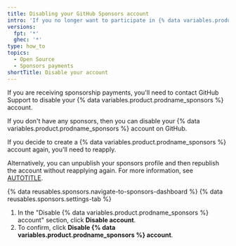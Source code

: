 ```yaml
---
title: Disabling your GitHub Sponsors account
intro: 'If you no longer want to participate in {% data variables.product.prodname_sponsors %}, you can disable your {% data variables.product.prodname_sponsors %} account.'
versions:
  fpt: '*'
  ghec: '*'
type: how_to
topics:
  - Open Source
  - Sponsors payments
shortTitle: Disable your account
---
```


If you are receiving sponsorship payments, you'll need to contact GitHub Support to disable your {% data variables.product.prodname_sponsors %} account.

If you don't have any sponsors, then you can disable your {% data variables.product.prodname_sponsors %} account on GitHub.

If you decide to create a {% data variables.product.prodname_sponsors %} account again, you'll need to reapply.

Alternatively, you can unpublish your sponsors profile and then republish the account without reapplying again. For more information, see [AUTOTITLE](/sponsors/receiving-sponsorships-through-github-sponsors/unpublishing-your-github-sponsors-profile).

{% data reusables.sponsors.navigate-to-sponsors-dashboard %}
{% data reusables.sponsors.settings-tab %}
1. In the "Disable {% data variables.product.prodname_sponsors %} account" section, click **Disable account**.
1. To confirm, click **Disable {% data variables.product.prodname_sponsors %} account**.
